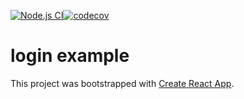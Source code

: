 [![Node.js CI](https://github.com/joshparkerj/login-example/actions/workflows/node.js.yml/badge.svg)](https://github.com/joshparkerj/login-example/actions/workflows/node.js.yml)[![codecov](https://codecov.io/gh/joshparkerj/login-example/branch/master/graph/badge.svg?token=TZBJ4P52A9)](https://codecov.io/gh/joshparkerj/login-example)

# login example

This project was bootstrapped with [Create React App](https://github.com/facebookincubator/create-react-app).
